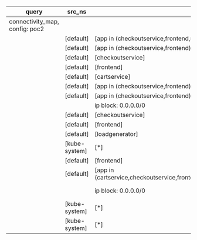 |query|src_ns|src_pods|dst_ns|dst_pods|connection|
|---|---|---|---|---|---|
|connectivity_map, config: poc2||||||
||[default]|[app in (checkoutservice,frontend,recommendationservice)]|[default]|[productcatalogservice]|TCP 3550,|
||[default]|[app in (checkoutservice,frontend)]|[default]|[shippingservice]|TCP 50051,|
||[default]|[checkoutservice]|[default]|[paymentservice]|TCP 50051,|
||[default]|[frontend]|[default]|[checkoutservice]|TCP 5050,|
||[default]|[cartservice]|[default]|[redis-cart]|TCP 6379,|
||[default]|[app in (checkoutservice,frontend)]|[default]|[currencyservice]|TCP 7000,|
||[default]|[app in (checkoutservice,frontend)]|[default]|[cartservice]|TCP 7070,|
|||ip block: 0.0.0.0/0|[default]|[frontend]|TCP 8080,|
||[default]|[checkoutservice]|[default]|[emailservice]|TCP 8080,|
||[default]|[frontend]|[default]|[recommendationservice]|TCP 8080,|
||[default]|[loadgenerator]|[default]|[frontend]|TCP 8080,|
||[kube-system]|[*]|[default]|[frontend]|TCP 8080,|
||[default]|[frontend]|[default]|[adservice]|TCP 9555,|
||[default]|[app in (cartservice,checkoutservice,frontend,loadgenerator,recommendationservice)]|[kube-system]|[*]|UDP 53,|
|||ip block: 0.0.0.0/0|[kube-system]|[*]|All connections|
||[kube-system]|[*]||ip block: 0.0.0.0/0|All connections|
||[kube-system]|[*]|[kube-system]|[*]|All connections|


